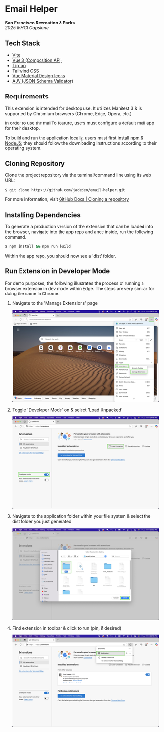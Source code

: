# Email Helper

**San Francisco Recreation & Parks**\
_2025 MHCI Capstone_

## Tech Stack

-   [Vite](https://vite.dev/)
-   [Vue 3 (Composition API)](https://vuejs.org/)
-   [TipTap](https://tiptap.dev/product/editor)
-   [Tailwind CSS](https://tailwindcss.com/)
-   [Vue Material Design Icons](https://www.npmjs.com/package/vue-material-design-icons)
-   [AJV (JSON Schema Validator)](https://ajv.js.org/)

## Requirements

This extension is intended for desktop use. It utilizes Manifest 3 & is supported by Chromium browsers (Chrome, Edge, Opera, etc.)

In order to use the mailTo feature, users must configure a default mail app for their desktop.

To build and run the application locally, users must first install [npm & NodeJS](https://docs.npmjs.com/downloading-and-installing-node-js-and-npm); they should follow the downloading instructions according to their operating system.

## Cloning Repository

Clone the project repository via the terminal/command line using its web URL:

```bash
$ git clone https://github.com/jadedeo/email-helper.git
```

For more information, visit [GitHub Docs | Cloning a repository](https://docs.github.com/en/repositories/creating-and-managing-repositories/cloning-a-repository)

## Installing Dependencies

To generate a production version of the extension that can be loaded into the browser, navigate into the app repo and ance inside, run the following command.

```bash
$ npm install && npm run build
```

Within the app repo, you should now see a 'dist' folder.

## Run Extension in Developer Mode

For demo purposes, the following illustrates the process of running a browser extension in dev mode within Edge. The steps are very similar for doing the same in Chrome.

1. Navigate to the 'Manage Extensions' page

    ![Manage Extensions](/public/manageExtensions.png)

2. Toggle 'Developer Mode' on & select 'Load Unpacked'

    ![Dev Mode & Load Unpacked](/public/loadUnpacked.png)

3. Navigate to the application folder within your file system & select the dist folder you just generated

    ![Select dist](/public/selectDist.png)

4. Find extension in toolbar & click to run (pin, if desired)

    ![Launch Extension](/public/launchExtension.png)
